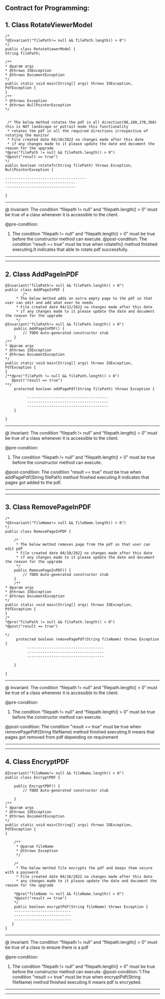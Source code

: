 
## Contract for Programming:


## 1. Class RotateViewerModel

```
/*
*@Invariant("filePath!= null && filePath.length() > 0")
*/
public class RotateViewerModel {
String filePath;

/**
* @param args
* @throws IOException
* @throws DocumentException
*/
public static void main(String[] args) throws IOException, PdfException {
}
/**
* @throws Exception
* @throws NullPointerException
*/

    
 /* The below method rotates the pdf in all direction(90,180,270,360) this is NOT landscape or potrait mode this functionality
 * rotates the pdf in all the required directions irrespective of rotating the monitor 
 * File created date 04/10/2022 no changes made after this date
 * if any changes made to it please update the date and document the reason for the upgrade
*@pre("filePath != null && filePath.length() > 0")
*@post("result == true")
*/
public boolean rotatefn(String filePath) throws Exception, NullPointerException {

-------------------------------------
--------------------------------
--------------------------------

}
```
--------------------------------------------------------------------------------------------------------------------------------------------------------------------

@ Invariant: The condition “filepath != null” and “filepath.length() > 0” must be true of a class whenever it is accessible to the client.

@pre-condition: 
1.	The condition “filepath != null” and “filepath.length() > 0” must be true before the constructor method can execute.
@post-condition: The condition "result == true" must be true when rotatefn()  method finished executing.It indicates that able to rotate pdf successfully.

--------------------------------------------------------------------------------------------------------------------------------------------------------------------
--------------------------------------------------------------------------------------------------------------------------------------------------------------------

## 2.	Class AddPageInPDF

```
@Invariant("filePath!= null && filePath.length() > 0")
public class AddPageInPDF {
        /*
	 * The below method adds an extra empty page to the pdf so that user can edit and add what ever he needs
	 * File created date 04/12/2022 no changes made after this date
	 * if any changes made to it please update the date and document the reason for the upgrade 
	 */
@Invariant("filePath!= null && filePath.length() > 0")
	public AddPageInPDF() {
		// TODO Auto-generated constructor stub
	}
/**
* @param args
* @throws IOException
* @throws DocumentException
*/
public static void main(String[] args) throws IOException, PdfException {
}
/**@pre("filePath != null && filePath.length() > 0")
   @post("result == true")
**/
	protected boolean addPagePdf(String filePath) throws Exception {
 		  
		  -------------------------------------
		  -------------------------------------
		  -------------------------------------
	}

}
```
--------------------------------------------------------------------------------------------------------------------------------------------------------------------
@ Invariant: The condition “filepath != null” and “filepath.length() > 0” must be true of a class whenever it is accessible to the client.

@pre-condition: 
1.	The condition “filepath != null” and “filepath.length() > 0” must be true before the constructor method can execute.

@post-condition: The condition "result == true" must be true when addPagePdf(String filePath) method finished executing.It indicates that pages got added to the pdf.


--------------------------------------------------------------------------------------------------------------------------------------------------------------------
--------------------------------------------------------------------------------------------------------------------------------------------------------------------

## 3.	Class RemovePageInPDF

```
/*
*@Invariant("fileName!= null && fileName.length() > 0")
*/
public class RemovePageInPDF {

	/*
	 * The below method removes page from the pdf so that user can edit pdf
	 * File created date 04/10/2022 no changes made after this date
	 * if any changes made to it please update the date and document the reason for the upgrade
	 */
	public RemovePageInPDF() {
		// TODO Auto-generated constructor stub
	}
	/**
* @param args
* @throws IOException
* @throws DocumentException
*/
public static void main(String[] args) throws IOException, PdfException {
}
/*
*@pre("filePath != null && filePath.length() > 0")
*@post("result == true")
	
*/
	 protected boolean removePagePdf(String fileName) throws Exception {
	   	  -----------------------------------
		  -----------------------------------
		  -----------------------------------
		 
	}
	 
}
```
--------------------------------------------------------------------------------------------------------------------------------------------------------------------
@ Invariant: The condition “filepath != null” and “filepath.length() > 0” must be true of a class whenever it is accessible to the client.

@pre-condition: 
1.	The condition “filepath != null” and “filepath.length() > 0” must be true before the constructor method can execute.

@post-condition: The condition "result == true" must be true when removePagePdf(String fileName)  method finished executing.It means that pages got removed from pdf depending on requirement

--------------------------------------------------------------------------------------------------------------------------------------------------------------------
--------------------------------------------------------------------------------------------------------------------------------------------------------------------
## 4.	Class EncryptPDF

```
@Invariant("fileName!= null && fileName.length() > 0")
public class EncryptPDF {

	public EncryptPDF() {
		// TODO Auto-generated constructor stub
		
	}
/**
* @param args
* @throws IOException
* @throws DocumentException
*/
public static void main(String[] args) throws IOException, PdfException {
}
	
	/**
	 * @param fileName
	 * @throws Exception
	 */
	
	/*
	 * The below method file encrypts the pdf and keeps them secure with a password
	 * File created date 04/16/2022 no changes made after this date
	 * any changes made to it please update the date and document the reason for the upgrade
	
	*@pre("fileName != null && fileName.length() > 0")
	*@post("result == true")
	*/
	public boolean encryptPdf(String fileName) throws Exception {
   	--------------------------
	--------------------------
	--------------------------
   }
}
```
--------------------------------------------------------------------------------------------------------------------------------------------------------------------
@ Invariant: The condition “filepath != null” and “filepath.length() > 0” must be true of a class to ensure there is a pdf

@pre-condition: 
1.	The condition “filepath != null” and “filepath.length() > 0” must be true before the constructor method can execute.
@post-condition: 
1.The condition "result == true" must be true when encryptPdf(String fileName) method finished executing.It means pdf is encrypted.


--------------------------------------------------------------------------------------------------------------------------------------------------------------------
--------------------------------------------------------------------------------------------------------------------------------------------------------------------
